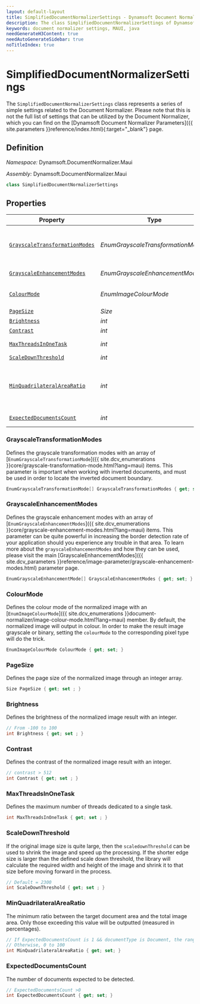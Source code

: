 ```yaml
---
layout: default-layout
title: SimplifiedDocumentNormalizerSettings - Dynamsoft Document Normalizer module MAUI Edition API Reference
description: The class SimplifiedDocumentNormalizerSettings of Dynamsoft Document Normalizer module MAUI edition represents the simplified document normalizer settings.
keywords: document normalizer settings, MAUI, java
needGenerateH3Content: true
needAutoGenerateSidebar: true
noTitleIndex: true
---
```


# SimplifiedDocumentNormalizerSettings

The `SimplifiedDocumentNormalizerSettings` class represents a series of simple settings related to the Document Normalizer. Please note that this is not the full list of settings that can be utilized by the Document Normalizer, which you can find on the [Dynamsoft Document Normalizer Parameters]({{ site.parameters }}reference/index.html){:target="_blank"} page.

## Definition

*Namespace:* Dynamsoft.DocumentNormalizer.Maui

*Assembly:* Dynamsoft.DocumentNormalizer.Maui

```csharp
class SimplifiedDocumentNormalizerSettings
```

## Properties

| Property | Type | Description |
| -------- | ---- | ----------- |
| [`GrayscaleTransformationModes`](#grayscaletransformationmodes) | *EnumGrayscaleTransformationMode[]* | An array of GrayscaleTransformationMode. It controls whether to detect the inverted document boundary. |
| [`GrayscaleEnhancementModes`](#grayscaleenhancementmodes) | *EnumGrayscaleEnhancementModes[]* | An array of GrayscaleEnhancementModes. |
| [`ColourMode`](#colourmode) | *EnumImageColourMode* | The grayscale transformation mode. It controls whether to decode the inverted text. |
| [`PageSize`](#pagesize) | *Size* | The page size. |
| [`Brightness`](#brightness) | *int* | The brightness. |
| [`Contrast`](#contrast) | *int* | The contrast. |
| [`MaxThreadsInOneTask`](#maxthreadsinonetask) | *int* | The maximum number of threads in one task. |
| [`ScaleDownThreshold`](#scaledownthreshold) | *int* | The scale down threshold. |
| [`MinQuadrilateralAreaRatio`](#minquadrilateralarearatio) | *int* | The minimum ratio between the target document area and the total image area. Only those exceeding this value will be outputted (measured in percentages). |
| [`ExpectedDocumentsCount`](#expecteddocumentscount) | *int* | The number of documents expected to be detected. |

### GrayscaleTransformationModes

Defines the grayscale transformation modes with an array of [`EnumGrayscaleTransformationMode`]({{ site.dcv_enumerations }}core/grayscale-transformation-mode.html?lang=maui) items. This parameter is important when working with inverted documents, and must be used in order to locate the inverted document boundary.

```csharp
EnumGrayscaleTransformationMode[] GrayscaleTransformationModes { get; set ; }
```

### GrayscaleEnhancementModes

Defines the grayscale enhancement modes with an array of [`EnumGrayscaleEnhancementModes`]({{ site.dcv_enumerations }}core/grayscale-enhancement-modes.html?lang=maui) items. This parameter can be quite powerful in increasing the border detection rate of your application should you experience any trouble in that area. To learn more about the `grayscaleEnhancementModes` and how they can be used, please visit the main [GrayscaleEnhancementModes]({{ site.dcv_parameters }}reference/image-parameter/grayscale-enhancement-modes.html) parameter page.

```csharp
EnumGrayscaleEnhancementMode[] GrayscaleEnhancementModes { get; set; }
```

### ColourMode

Defines the colour mode of the normalized image with an [`EnumImageColourMode`]({{ site.dcv_enumerations }}document-normalizer/image-colour-mode.html?lang=maui) member. By default, the normalized image will output in colour. In order to make the result image grayscale or binary, setting the `colourMode` to the corresponding pixel type will do the trick.

```csharp
EnumImageColourMode ColourMode { get; set; }
```

### PageSize

Defines the page size of the normalized image through an integer array.

```csharp
Size PageSize { get; set ; }
```

### Brightness

Defines the brightness of the normalized image result with an integer.

```csharp
// From -100 to 100
int Brightness { get; set ; }
```

### Contrast

Defines the contrast of the normalized image result with an integer.

```csharp
// contrast > 512
int Contrast { get; set ; }
```

### MaxThreadsInOneTask

Defines the maximum number of threads dedicated to a single task.

```csharp
int MaxThreadsInOneTask { get; set ; }
```

### ScaleDownThreshold

If the original image size is quite large, then the `scaledownThreshold` can be used to shrink the image and speed up the processing. If the shorter edge size is larger than the defined scale down threshold, the library will calculate the required width and height of the image and shrink it to that size before moving forward in the process.

```csharp
// Default = 2300
int ScaleDownThreshold { get; set ; }
```

### MinQuadrilateralAreaRatio

The minimum ratio between the target document area and the total image area. Only those exceeding this value will be outputted (measured in percentages).

```csharp
// If ExpectedDocumentsCount is 1 && documentType is Document, the range is from 20 to 100.
// Otherwise, 0 to 100
int MinQuadrilateralAreaRatio { get; set; }
```

### ExpectedDocumentsCount

The number of documents expected to be detected.

```csharp
// ExpectedDocumentsCount >0
int ExpectedDocumentsCount { get; set; }
```
